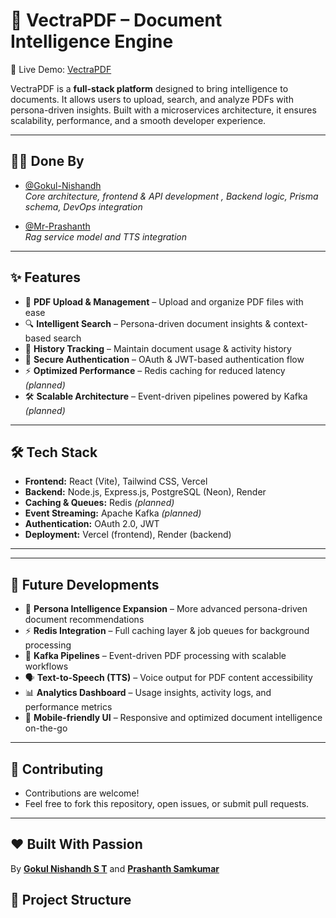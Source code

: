 # 📄 VectraPDF – Document Intelligence Engine

🚀 Live Demo: [VectraPDF](https://vectra-pdf.vercel.app/)

VectraPDF is a **full-stack platform** designed to bring intelligence to documents. It allows users to upload, search, and analyze PDFs with persona-driven insights. Built with a microservices architecture, it ensures scalability, performance, and a smooth developer experience.

---

## 👨‍💻 Done By

- [@Gokul-Nishandh](https://github.com/Gokul-Nishandh)  
  *Core architecture, frontend & API development , Backend logic, Prisma schema, DevOps integration*  

- [@Mr-Prashanth](https://github.com/Mr-Prashanth)  
  *Rag service model and TTS integration*  

---

## ✨ Features

- 📂 **PDF Upload & Management** – Upload and organize PDF files with ease  
- 🔍 **Intelligent Search** – Persona-driven document insights & context-based search  
- 📜 **History Tracking** – Maintain document usage & activity history  
- 🔑 **Secure Authentication** – OAuth & JWT-based authentication flow  
- ⚡ **Optimized Performance** – Redis caching for reduced latency *(planned)*  
- 🛠️ **Scalable Architecture** – Event-driven pipelines powered by Kafka *(planned)*  

---

## 🛠️ Tech Stack

- **Frontend:** React (Vite), Tailwind CSS, Vercel  
- **Backend:** Node.js, Express.js, PostgreSQL (Neon), Render  
- **Caching & Queues:** Redis *(planned)*  
- **Event Streaming:** Apache Kafka *(planned)*  
- **Authentication:** OAuth 2.0, JWT  
- **Deployment:** Vercel (frontend), Render (backend)  

---


---

## 🔮 Future Developments

- 🎯 **Persona Intelligence Expansion** – More advanced persona-driven document recommendations  
- ⚡ **Redis Integration** – Full caching layer & job queues for background processing  
- 🔄 **Kafka Pipelines** – Event-driven PDF processing with scalable workflows  
- 🗣️ **Text-to-Speech (TTS)** – Voice output for PDF content accessibility  
- 📊 **Analytics Dashboard** – Usage insights, activity logs, and performance metrics  
- 📱 **Mobile-friendly UI** – Responsive and optimized document intelligence on-the-go  

---

## 🤝 Contributing

- Contributions are welcome!  
- Feel free to fork this repository, open issues, or submit pull requests.  

---

## ❤️ Built With Passion

By **[Gokul Nishandh S T](https://github.com/Gokul-Nishandh)** and **[Prashanth Samkumar](https://github.com/Mr-Prashanth)**  


## 📂 Project Structure

